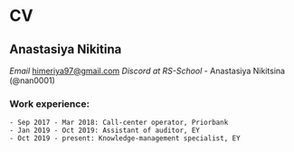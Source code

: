 # CV

## Anastasiya Nikitina

*Email* himeriya97@gmail.com
*Discord at RS-School* - Anastasiya Nikitsina (@nan0001)

### Work experience:
    - Sep 2017 - Mar 2018: Call-center operator, Priorbank
    - Jan 2019 - Oct 2019: Assistant of auditor, EY
    - Oct 2019 - present: Knowledge-management specialist, EY 
